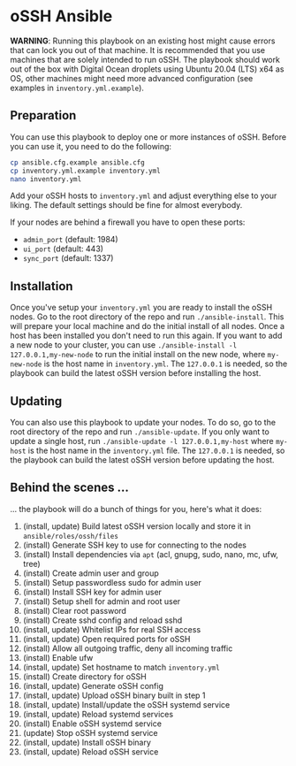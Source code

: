 # oSSH Ansible
**WARNING**: Running this playbook on an existing host might cause errors that can lock you out of that machine. It is recommended that you use machines that are solely intended to run oSSH. The playbook should work out of the box with Digital Ocean droplets using Ubuntu 20.04 (LTS) x64 as OS, other machines might need more advanced configuration (see examples in `inventory.yml.example`).

## Preparation
You can use this playbook to deploy one or more instances of oSSH. Before you can use it, you need to do the following:  
```bash
cp ansible.cfg.example ansible.cfg
cp inventory.yml.example inventory.yml
nano inventory.yml
```

Add your oSSH hosts to `inventory.yml` and adjust everything else to your liking. The default settings should be fine for almost everybody. 

If your nodes are behind a firewall you have to open these ports:
- `admin_port` (default: 1984)
- `ui_port` (default: 443)
- `sync_port` (default: 1337)

## Installation
Once you've setup your `inventory.yml` you are ready to install the oSSH nodes. Go to the root directory of the repo and run `./ansible-install`.
This will prepare your local machine and do the initial install of all nodes. Once a host has been installed you don't need to run this again. If you want to add a new node to your cluster, you can use `./ansible-install -l 127.0.0.1,my-new-node` to run the initial install on the new node, where `my-new-node` is the host name in `inventory.yml`. The `127.0.0.1` is needed, so the playbook can build the latest oSSH version before installing the host.

## Updating
You can also use this playbook to update your nodes. To do so, go to the root directory of the repo and run `./ansible-update`. If you only want to update a single host, run `./ansible-update -l 127.0.0.1,my-host` where `my-host` is the host name in the `inventory.yml` file. The `127.0.0.1` is needed, so the playbook can build the latest oSSH version before updating the host.

## Behind the scenes ...
... the playbook will do a bunch of things for you, here's what it does:

1. (install, update) Build latest oSSH version locally and store it in `ansible/roles/ossh/files`
2. (install) Generate SSH key to use for connecting to the nodes
3. (install) Install dependencies via `apt` (acl, gnupg, sudo, nano, mc, ufw, tree)
4. (install) Create admin user and group
5. (install) Setup passwordless sudo for admin user
6. (install) Install SSH key for admin user
7. (install) Setup shell for admin and root user
8. (install) Clear root password
9. (install) Create sshd config and reload sshd
10. (install, update) Whitelist IPs for real SSH access
11. (install, update) Open required ports for oSSH
12. (install) Allow all outgoing traffic, deny all incoming traffic
13. (install) Enable ufw
14. (install, update) Set hostname to match `inventory.yml`
15. (install) Create directory for oSSH
16. (install, update) Generate oSSH config
17. (install, update) Upload oSSH binary built in step 1
18. (install, update) Install/update the oSSH systemd service
19. (install, update) Reload systemd services
20. (install) Enable oSSH systemd service
21. (update) Stop oSSH systemd service
22. (install, update) Install oSSH binary
23. (install, update) Reload oSSH service